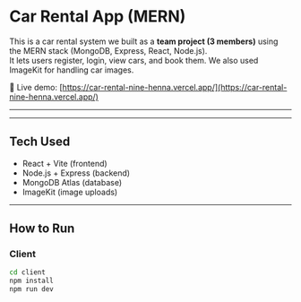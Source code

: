 # Car Rental App (MERN)

This is a car rental system we built as a **team project (3 members)** using the MERN stack (MongoDB, Express, React, Node.js).  
It lets users register, login, view cars, and book them. We also used ImageKit for handling car images.

🔗 Live demo: [https://car-rental-nine-henna.vercel.app/](https://car-rental-nine-henna.vercel.app/)

---
 

---

## Tech Used
- React + Vite (frontend)  
- Node.js + Express (backend)  
- MongoDB Atlas (database)  
- ImageKit (image uploads)  

---

## How to Run

### Client
```bash
cd client
npm install
npm run dev

